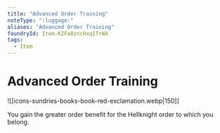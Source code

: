 ```yaml
---
title: "Advanced Order Training"
noteType: ":luggage:"
aliases: "Advanced Order Training"
foundryId: Item.KZFa8zncHxqITrWX
tags:
  - Item
---
```


# Advanced Order Training
![[icons-sundries-books-book-red-exclamation.webp|150]]

You gain the greater order benefit for the Hellknight order to which you belong.
